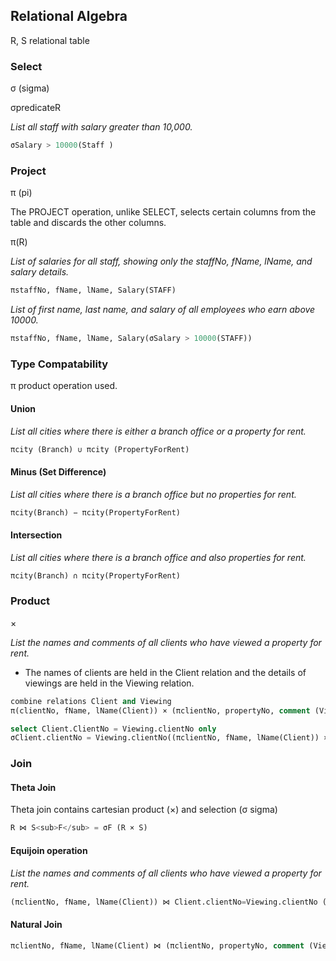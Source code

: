 
## Relational Algebra

R, S relational table

### Select

σ (sigma) 

σpredicateR
 
_List all staff with salary greater than 10,000._
```SQL
σSalary > 10000(Staff )
```  

### Project

π (pi)

The PROJECT operation, unlike SELECT, selects certain columns from the table and discards the other columns.

π<attributelist >(R)

_List of salaries for all staff, showing only the staffNo, fName, lName, and salary details._
```SQL   
πstaffNo, fName, lName, Salary(STAFF)
```  
_List of first name, last name, and salary of all employees who earn above 10000._
```SQL  
πstaffNo, fName, lName, Salary(σSalary > 10000(STAFF))  
```  

### Type Compatability

π product operation used.

#### Union

_List all cities where there is either a branch office or a property for rent._
```SQL   
πcity (Branch) ∪ πcity (PropertyForRent)
```   
#### Minus (Set Difference)

_List all cities where there is a branch office but no properties for rent._
```SQL 
πcity(Branch) − πcity(PropertyForRent)
```   
#### Intersection
_List all cities where there is a branch office and also properties for rent._

```SQL 
πcity(Branch) ∩ πcity(PropertyForRent)
```

### Product

× 

_List the names and comments of all clients who have viewed a property for rent._
- The names of clients are held in the Client relation and the details of viewings are held in the Viewing relation.
```SQL 
combine relations Client and Viewing
π(clientNo, fName, lName(Client)) × (πclientNo, propertyNo, comment (Viewing))

select Client.ClientNo = Viewing.clientNo only
σClient.clientNo = Viewing.clientNo((πclientNo, fName, lName(Client)) ×(πclientNo, propertyNo, comment (Viewing)))
```
### Join

#### Theta Join

Theta join contains cartesian product (×) and selection (σ sigma)
```SQL
R ⋈ S<sub>F</sub> = σF (R × S)
```
#### Equijoin operation

_List the names and comments of all clients who have viewed a property for rent._
```SQL
(πclientNo, fName, lName(Client)) ⋈ Client.clientNo=Viewing.clientNo (πclientNo, propertyNo, comment (Viewing))
```

#### Natural Join
```SQL
πclientNo, fName, lName(Client) ⋈ (πclientNo, propertyNo, comment (Viewing)
```

